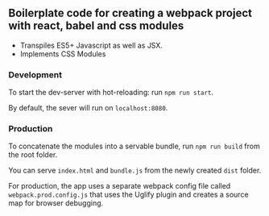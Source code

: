 ## Boilerplate code for creating a webpack project with react, babel and css modules
* Transpiles ES5+ Javascript as well as JSX.
* Implements CSS Modules

### Development

To start the dev-server with hot-reloading: run ```npm run start```.

By default, the sever will run on ```localhost:8080```.

### Production

To concatenate the modules into a servable bundle, run ```npm run build``` from the root folder.

You can serve ```index.html``` and ```bundle.js``` from the newly created ```dist``` folder.

For production, the app uses a separate webpack config file called ```webpack.prod.config.js``` that uses the Uglify plugin and creates a source map for browser debugging.

